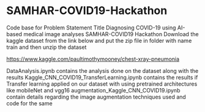 # SAMHAR-COVID19-Hackathon
Code base for Problem Statement Title Diagnosing COVID-19 using AI-based medical image analyses SAMHAR-COVID19 Hackathon
Download the kaggle dataset from the link below and put the zip file in folder with name train and then unzip the dataset

https://www.kaggle.com/paultimothymooney/chest-xray-pneumonia

DataAnalysis.ipynb contains the analysis done on the dataset along with the results
Kaggle_CNN_COVID19_TransferLearning.ipynb contains the results if Transfer learning applied on our dataset with using pretrained architectures like mobileNet and vgg16
augmentation_Kaggle_CNN_COVID19.ipynb contain details regarding the image augmentation techniques used and code for the same
